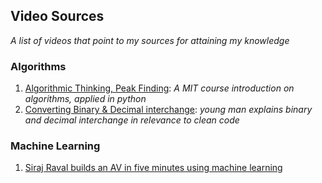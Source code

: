 ## Video Sources
_A list of videos that point to my sources for attaining my knowledge_

### Algorithms
1. [Algorithmic Thinking, Peak Finding](https://www.youtube.com/watch?v=HtSuA80QTyo&index=1&list=PLSX2U_ZE4Huk19DPn34oZlygPbsig380X): _A MIT course introduction on algorithms, applied in python_
1. [Converting Binary & Decimal interchange](https://www.youtube.com/watch?v=VLwnn1OoD9U&t=540s): _young man explains binary and decimal interchange in relevance to clean code_


### Machine Learning
1. [Siraj Raval builds an AV in five minutes using machine learning](https://www.youtube.com/watch?v=iLNHVwSu9EA)

